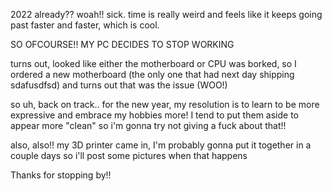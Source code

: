 2022 already?? woah!! sick.
time is really weird and feels like it keeps going past faster and faster, which is cool.

SO OFCOURSE!! MY PC DECIDES TO STOP WORKING 

turns out, looked like either the motherboard or CPU was borked,
so I ordered a new motherboard (the only one that had next day shipping sdafusdfsd) and turns out that was the issue (WOO!)

so uh, back on track..  for the new year, my resolution is to learn to be more expressive and embrace my hobbies more! I tend to put them aside to appear more "clean" so i'm gonna try not giving a fuck about that!!

also, also!! my 3D printer came in, I'm probably gonna put it together in a couple days so i'll post some pictures when that happens

Thanks for stopping by!!